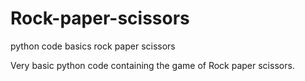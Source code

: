 # Rock-paper-scissors
python code basics rock paper scissors

Very basic python code containing the game of Rock paper scissors.
